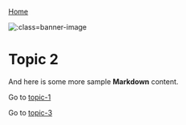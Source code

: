 [Home](/README.md)

![](https://raw.githubusercontent.com/paulhibbitts/my-hack-md/main/images/andrew-pons-6-RhsUzKO6g-unsplash.jpg ':class=banner-image')

# Topic 2

And here is some more sample **Markdown** content.  

Go to [topic-1](topic-1.md)

Go to [topic-3](/my-folder/my-folder-2/topic-3.md)